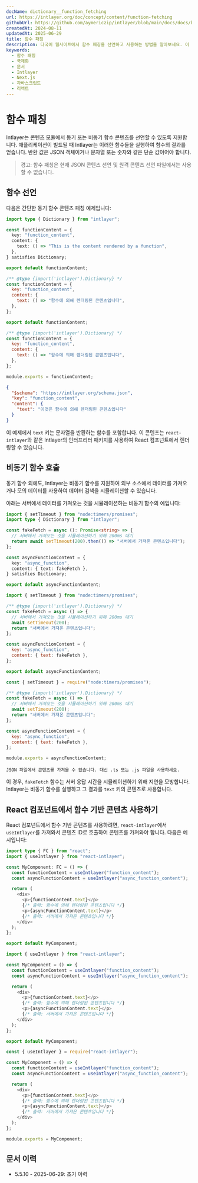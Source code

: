 ```yaml
---
docName: dictionary__function_fetching
url: https://intlayer.org/doc/concept/content/function-fetching
githubUrl: https://github.com/aymericzip/intlayer/blob/main/docs/docs/ko/dictionary/function_fetching.md
createdAt: 2024-08-11
updatedAt: 2025-06-29
title: 함수 패칭
description: 다국어 웹사이트에서 함수 패칭을 선언하고 사용하는 방법을 알아보세요. 이 온라인 문서의 단계를 따라 몇 분 만에 프로젝트를 설정할 수 있습니다.
keywords:
  - 함수 패칭
  - 국제화
  - 문서
  - Intlayer
  - Next.js
  - 자바스크립트
  - 리액트
---
```


# 함수 패칭

Intlayer는 콘텐츠 모듈에서 동기 또는 비동기 함수 콘텐츠를 선언할 수 있도록 지원합니다. 애플리케이션이 빌드될 때 Intlayer는 이러한 함수들을 실행하여 함수의 결과를 얻습니다. 반환 값은 JSON 객체이거나 문자열 또는 숫자와 같은 단순 값이어야 합니다.

> 경고: 함수 패칭은 현재 JSON 콘텐츠 선언 및 원격 콘텐츠 선언 파일에서는 사용할 수 없습니다.

## 함수 선언

다음은 간단한 동기 함수 콘텐츠 패칭 예제입니다:

```typescript fileName="**/*.content.ts" contentDeclarationFormat="typescript"
import type { Dictionary } from "intlayer";

const functionContent = {
  key: "function_content",
  content: {
    text: () => "This is the content rendered by a function",
  },
} satisfies Dictionary;

export default functionContent;
```

```javascript fileName="**/*.content.mjs" contentDeclarationFormat="esm"
/** @type {import('intlayer').Dictionary} */
const functionContent = {
  key: "function_content",
  content: {
    text: () => "함수에 의해 렌더링된 콘텐츠입니다",
  },
};

export default functionContent;
```

```javascript fileName="**/*.content.cjs" contentDeclarationFormat="commonjs"
/** @type {import('intlayer').Dictionary} */
const functionContent = {
  key: "function_content",
  content: {
    text: () => "함수에 의해 렌더링된 콘텐츠입니다",
  },
};

module.exports = functionContent;
```

```json fileName="**/*.content.json" contentDeclarationFormat="json"
{
  "$schema": "https://intlayer.org/schema.json",
  "key": "function_content",
  "content": {
    "text": "이것은 함수에 의해 렌더링된 콘텐츠입니다"
  }
}
```

이 예제에서 `text` 키는 문자열을 반환하는 함수를 포함합니다. 이 콘텐츠는 `react-intlayer`와 같은 Intlayer의 인터프리터 패키지를 사용하여 React 컴포넌트에서 렌더링할 수 있습니다.

## 비동기 함수 호출

동기 함수 외에도, Intlayer는 비동기 함수를 지원하여 외부 소스에서 데이터를 가져오거나 모의 데이터를 사용하여 데이터 검색을 시뮬레이션할 수 있습니다.

아래는 서버에서 데이터를 가져오는 것을 시뮬레이션하는 비동기 함수의 예입니다:

```typescript fileName="**/*.content.ts" contentDeclarationFormat="typescript"
import { setTimeout } from "node:timers/promises";
import type { Dictionary } from "intlayer";

const fakeFetch = async (): Promise<string> => {
  // 서버에서 가져오는 것을 시뮬레이션하기 위해 200ms 대기
  return await setTimeout(200).then(() => "서버에서 가져온 콘텐츠입니다");
};

const asyncFunctionContent = {
  key: "async_function",
  content: { text: fakeFetch },
} satisfies Dictionary;

export default asyncFunctionContent;
```

```javascript fileName="**/*.content.mjs" contentDeclarationFormat="esm"
import { setTimeout } from "node:timers/promises";

/** @type {import('intlayer').Dictionary} */
const fakeFetch = async () => {
  // 서버에서 가져오는 것을 시뮬레이션하기 위해 200ms 대기
  await setTimeout(200);
  return "서버에서 가져온 콘텐츠입니다";
};

const asyncFunctionContent = {
  key: "async_function",
  content: { text: fakeFetch },
};

export default asyncFunctionContent;
```

```javascript fileName="**/*.content.cjs" contentDeclarationFormat="commonjs"
const { setTimeout } = require("node:timers/promises");

/** @type {import('intlayer').Dictionary} */
const fakeFetch = async () => {
  // 서버에서 가져오는 것을 시뮬레이션하기 위해 200ms 대기
  await setTimeout(200);
  return "서버에서 가져온 콘텐츠입니다";
};

const asyncFunctionContent = {
  key: "async_function",
  content: { text: fakeFetch },
};

module.exports = asyncFunctionContent;
```

```plaintext fileName="**/*.content.json" contentDeclarationFormat="json"
JSON 파일에서 콘텐츠를 가져올 수 없습니다. 대신 .ts 또는 .js 파일을 사용하세요.
```

이 경우, `fakeFetch` 함수는 서버 응답 시간을 시뮬레이션하기 위해 지연을 모방합니다. Intlayer는 비동기 함수를 실행하고 그 결과를 `text` 키의 콘텐츠로 사용합니다.

## React 컴포넌트에서 함수 기반 콘텐츠 사용하기

React 컴포넌트에서 함수 기반 콘텐츠를 사용하려면, `react-intlayer`에서 `useIntlayer`를 가져와서 콘텐츠 ID로 호출하여 콘텐츠를 가져와야 합니다. 다음은 예시입니다:

```typescript fileName="**/*.jsx" codeFormat="typescript"
import type { FC } from "react";
import { useIntlayer } from "react-intlayer";

const MyComponent: FC = () => {
  const functionContent = useIntlayer("function_content");
  const asyncFunctionContent = useIntlayer("async_function_content");

  return (
    <div>
      <p>{functionContent.text}</p>
      {/* 출력: 함수에 의해 렌더링된 콘텐츠입니다 */}
      <p>{asyncFunctionContent.text}</p>
      {/* 출력: 서버에서 가져온 콘텐츠입니다 */}
    </div>
  );
};

export default MyComponent;
```

```javascript fileName="**/*.mjx" codeFormat="esm"
import { useIntlayer } from "react-intlayer";

const MyComponent = () => {
  const functionContent = useIntlayer("function_content");
  const asyncFunctionContent = useIntlayer("async_function_content");

  return (
    <div>
      <p>{functionContent.text}</p>
      {/* 출력: 함수에 의해 렌더링된 콘텐츠입니다 */}
      <p>{asyncFunctionContent.text}</p>
      {/* 출력: 서버에서 가져온 콘텐츠입니다 */}
    </div>
  );
};

export default MyComponent;
```

```javascript fileName="**/*.cjs" codeFormat="commonjs"
const { useIntlayer } = require("react-intlayer");

const MyComponent = () => {
  const functionContent = useIntlayer("function_content");
  const asyncFunctionContent = useIntlayer("async_function_content");

  return (
    <div>
      <p>{functionContent.text}</p>
      {/* 출력: 함수에 의해 렌더링된 콘텐츠입니다 */}
      <p>{asyncFunctionContent.text}</p>
      {/* 출력: 서버에서 가져온 콘텐츠입니다 */}
    </div>
  );
};

module.exports = MyComponent;
```

## 문서 이력

- 5.5.10 - 2025-06-29: 초기 이력
